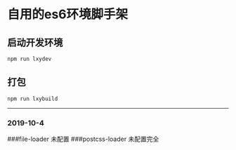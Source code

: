 # 自用的es6环境脚手架

## 启动开发环境

```
npm run lxydev
```

## 打包

```
npm run lxybuild
```

------------------
### 2019-10-4
###file-loader 未配置
###postcss-loader 未配置完全
